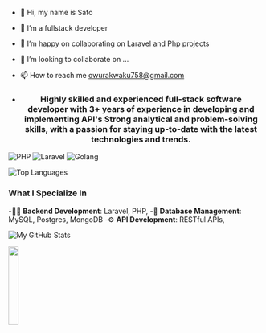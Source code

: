 - 👋 Hi, my name is Safo
- 👀 I’m a fullstack developer
- 🌱 I’m happy on collaborating on Laravel and Php projects
- 💞️ I’m looking to collaborate on ...
- 📫 How to reach me owurakwaku758@gmail.com

- <h3 align="center">Highly skilled and experienced full-stack software developer with 3+ years of experience in developing and implementing API's  Strong analytical and problem-solving skills, with a passion for staying up-to-date with the latest technologies and trends.</h3>


![PHP](https://img.shields.io/badge/Code-PHP-blue)
![Laravel](https://img.shields.io/badge/Framework-Laravel-red)
![Golang](https://img.shields.io/badge/Code-Golang-blue)

![Top Languages](https://github-readme-stats.vercel.app/api/top-langs/?username=Owuraku22&layout=compact)


### What I Specialize In
-👨‍💻 **Backend Development**: Laravel, PHP,
-💽 **Database Management**: MySQL, Postgres, MongoDB
-⚙️ **API Development**: RESTful APIs, 


  
![My GitHub Stats](https://github-readme-stats.vercel.app/api?username=Owuraku22&show_icons=true)

  <img src="https://media.giphy.com/media/jpVnC65DmYeyRL4LHS/giphy.gif" width="20%">
</h1>
